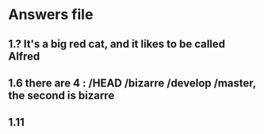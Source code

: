 # Answers file

## 1.? It's a big red cat, and it likes to be called Alfred


## 1.6 there are 4 : /HEAD /bizarre /develop /master, the second is bizarre


## 1.11

